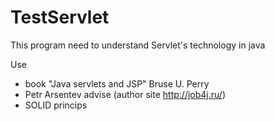 # TestServlet

This program need to understand Servlet's technology in java

Use 
* book "Java servlets and JSP" Bruse U. Perry
* Petr Arsentev advise (author site http://job4j.ru/)
* SOLID princips
